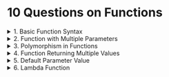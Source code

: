 # 10 Questions on Functions

<details>Problem: Write a function to calculate and return the square of a number.
<summary>1. Basic Function Syntax
</summary>
</details>

<details>Problem: Create a function that takes two numbers as parameters and returns their sum.
<summary>2. Function with Multiple Parameters
</summary>
</details>

<details>Problem: Write a function multiply that multiplies two numbers, but can also accept and multiply strings.
<summary>3. Polymorphism in Functions
</summary>
</details>

<details>Problem: Create a function that returns both the area and circumference of a circle given its radius.
<summary>4. Function Returning Multiple Values
</summary>
</details>

<details>Problem: Write a function that greets a user. If no name is provided, it should greet with a default name.
<summary>5. Default Parameter Value
</summary>
</details>

<details>Problem: Create a lambda function to compute the cube of a number.
<summary>6. Lambda Function
</summary>
</details>
